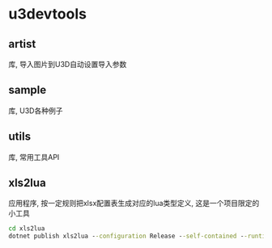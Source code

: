 # u3devtools

## artist

库, 导入图片到U3D自动设置导入参数

## sample

库, U3D各种例子

## utils

库, 常用工具API

## xls2lua

应用程序, 按一定规则把xlsx配置表生成对应的lua类型定义, 这是一个项目限定的小工具

```bat
cd xls2lua
dotnet publish xls2lua --configuration Release --self-contained --runtime win-x64 -p:PublishReadyToRun=true -p:PublishSingleFile=true -p:PublishTrimmed=true
```
